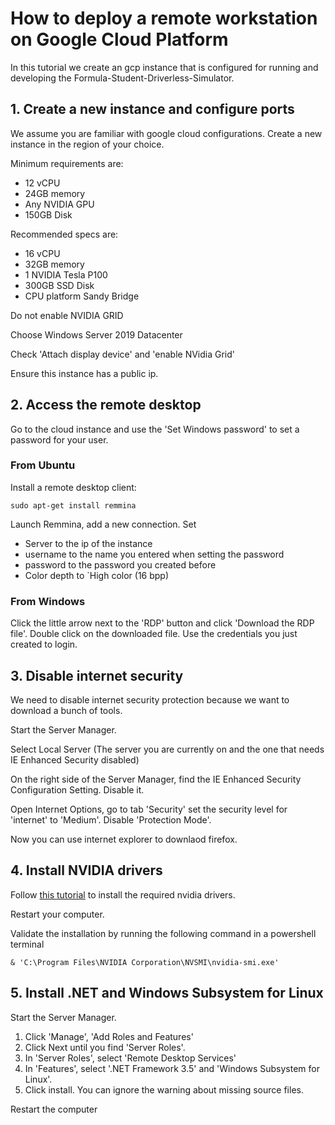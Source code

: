 # How to deploy a remote workstation on Google Cloud Platform

In this tutorial we create an gcp instance that is configured for running and developing the Formula-Student-Driverless-Simulator. 

## 1. Create a new instance and configure ports

We assume you are familiar with google cloud configurations.
Create a new instance in the region of your choice.

Minimum requirements are:
* 12 vCPU
* 24GB memory
* Any NVIDIA GPU
* 150GB Disk

Recommended specs are:
* 16 vCPU
* 32GB memory
* 1 NVIDIA Tesla P100
* 300GB SSD Disk
* CPU platform Sandy Bridge

Do not enable NVIDIA GRID

Choose Windows Server 2019 Datacenter

Check 'Attach display device' and 'enable NVidia Grid'

Ensure this instance has a public ip.

## 2. Access the remote desktop

Go to the cloud instance and use the 'Set Windows password' to set a password for your user.

### From Ubuntu

Install a remote desktop client:
```
sudo apt-get install remmina
```

Launch Remmina, add a new connection. Set
* Server to the ip of the instance
* username to the name you entered when setting the password
* password to the password you created before
* Color depth to `High color (16 bpp)

### From Windows
Click the little arrow next to the 'RDP' button and click 'Download the RDP file'. 
Double click on the downloaded file. 
Use the credentials you just created to login.

## 3. Disable internet security
We need to disable internet security protection because we want to download a bunch of tools.

Start the Server Manager.

Select Local Server (The server you are currently on and the one that needs IE Enhanced Security disabled)

On the right side of the Server Manager, find the IE Enhanced Security Configuration Setting. Disable it.

Open Internet Options, go to tab 'Security' set the security level for 'internet' to 'Medium'. 
Disable 'Protection Mode'.

Now you can use internet explorer to downlaod firefox.

## 4. Install NVIDIA drivers

Follow [this tutorial](https://cloud.google.com/compute/docs/gpus/install-grid-drivers) to install the required nvidia drivers.

Restart your computer.

Validate the installation by running the following command in a powershell terminal
```
& 'C:\Program Files\NVIDIA Corporation\NVSMI\nvidia-smi.exe'
```

## 5. Install .NET and Windows Subsystem for Linux
Start the Server Manager.
1. Click 'Manage', 'Add Roles and Features'
2. Click Next until you find 'Server Roles'.
3. In 'Server Roles', select 'Remote Desktop Services'
4. In 'Features', select '.NET Framework 3.5' and 'Windows Subsystem for Linux'.
5. Click install. You can ignore the warning about missing source files.

Restart the computer